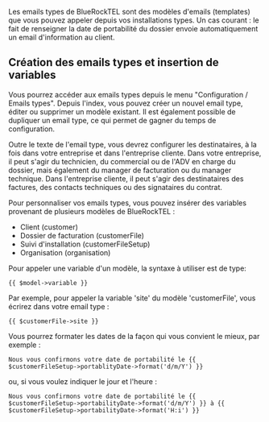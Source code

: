 Les emails types de BlueRockTEL sont des modèles d'emails (templates) que vous pouvez appeler depuis vos installations types. Un cas courant : le fait de renseigner la date de portabilité du dossier envoie automatiquement un email d'information au client.

## Création des emails types et insertion de variables

Vous pourrez accéder aux emails types depuis le menu "Configuration / Emails types". Depuis l'index, vous pouvez créer un nouvel email type, éditer ou supprimer un modèle existant. Il est également possible de dupliquer un email type, ce qui permet de gagner du temps de configuration.

Outre le texte de l'email type, vous devrez configurer les destinataires, à la fois dans votre entreprise et dans l'entreprise cliente. Dans votre entreprise, il peut s'agir du technicien, du commercial ou de l'ADV en charge du dossier, mais également du manager de facturation ou du manager technique. Dans l'entreprise cliente, il peut s'agir des destinataires des factures, des contacts techniques ou des signataires du contrat.

Pour personnaliser vos emails types, vous pouvez insérer des variables provenant de plusieurs modèles de BlueRockTEL :

- Client (customer)
- Dossier de facturation (customerFile)
- Suivi d'installation (customerFileSetup)
- Organisation (organisation)

Pour appeler une variable d'un modèle, la syntaxe à utiliser est de type:

```
{{ $model->variable }}
```

Par exemple, pour appeler la variable 'site' du modèle 'customerFile', vous écrirez dans votre email type :

```
{{ $customerFile->site }}
```

Vous pourrez formater les dates de la façon qui vous convient le mieux, par exemple :

```
Nous vous confirmons votre date de portabilité le {{ $customerFileSetup->portablityDate->format('d/m/Y') }}
```

ou, si vous voulez indiquer le jour et l'heure :

```
Nous vous confirmons votre date de portabilité le {{ $customerFileSetup->portabilityDate->format('d/m/Y') }} à {{ $customerFileSetup->portabilityDate->format('H:i') }}
```

